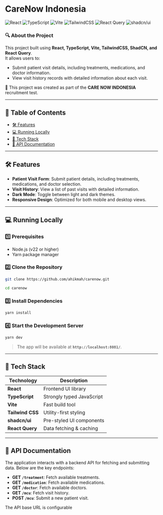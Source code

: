 # **CareNow Indonesia**

![React](https://img.shields.io/badge/React-19-blue.svg?style=flat&logo=react) ![TypeScript](https://img.shields.io/badge/TypeScript-5-blue.svg?style=flat&logo=typescript) ![Vite](https://img.shields.io/badge/Vite-6-purple.svg?style=flat&logo=vite) ![TailwindCSS](https://img.shields.io/badge/TailwindCSS-3-blue.svg?style=flat&logo=tailwindcss) ![React Query](https://img.shields.io/badge/ReactQuery-5-orange.svg?style=flat&logo=reactquery) ![shadcn/ui](https://img.shields.io/badge/shadcn-UI-black.svg?style=flat)

### **🔍 About the Project**

This project built using **React, TypeScript, Vite, TailwindCSS, ShadCN, and React Query**.  
It allows users to:

- Submit patient visit details, including treatments, medications, and doctor information.
- View visit history records with detailed information about each visit.

📝 This project was created as part of the **CARE NOW INDONESIA** recruitment test.

---

## 📖 **Table of Contents**

- [🛠️ Features](#️-features)
- [💻 Running Locally](#-running-locally)
- [📌 Tech Stack](#-tech-stack)
- [📜 API Documentation](#-api-documentation)

---

## 🛠️ **Features**

- **Patient Visit Form**: Submit patient details, including treatments, medications, and doctor selection.
- **Visit History**: View a list of past visits with detailed information.
- **Dark Mode**: Toggle between light and dark themes.
- **Responsive Design**: Optimized for both mobile and desktop views.

---

## 💻 **Running Locally**

### **1️⃣ Prerequisites**

- Node.js (v22 or higher)
- Yarn package manager

### **2️⃣ Clone the Repository**

```sh
git clone https://github.com/ahikmah/carenow.git

cd carenow
```

### **3️⃣ Install Dependencies**

```sh
yarn install
```

### **4️⃣ Start the Development Server**

```sh
yarn dev
```

> The app will be available at **`http://localhost:8081/`**.

---

## 📌 **Tech Stack**

| Technology       | Description               |
| ---------------- | ------------------------- |
| **React**        | Frontend UI library       |
| **TypeScript**   | Strongly typed JavaScript |
| **Vite**         | Fast build tool           |
| **Tailwind CSS** | Utility-first styling     |
| **shadcn/ui**    | Pre-styled UI components  |
| **React Query**  | Data fetching & caching   |

---

## 📜 **API Documentation**

The application interacts with a backend API for fetching and submitting data. Below are the key endpoints:

- **GET `/treatment`**: Fetch available treatments.
- **GET `/medication`**: Fetch available medications.
- **GET `/doctor`**: Fetch available doctors.
- **GET `/mcu`**: Fetch visit history.
- **POST `/mcu`**: Submit a new patient visit.

The API base URL is configurable
